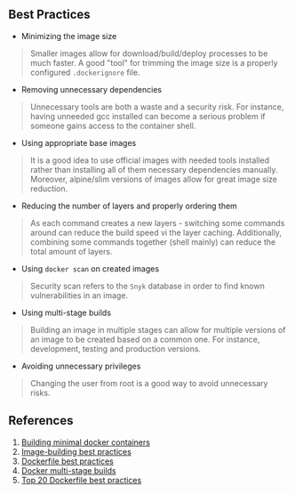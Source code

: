 ## Best Practices

- Minimizing the image size

> Smaller images allow for download/build/deploy processes to be much faster.
> A good "tool" for trimming the image size is a properly configured `.dockerignore` file.

- Removing unnecessary dependencies

> Unnecessary tools are both a waste and a security risk.
> For instance, having unneeded gcc installed can become a serious problem
> if someone gains access to the container shell.

- Using appropriate base images

> It is a good idea to use official images with needed tools installed
> rather than installing all of them necessary dependencies manually.
> Moreover, alpine/slim versions of images allow for great image size reduction.

- Reducing the number of layers and properly ordering them

> As each command creates a new layers - switching some commands around can reduce the build speed vi the layer caching.
> Additionally, combining some commands together (shell mainly) can reduce
> the total amount of layers.

- Using `docker scan` on created images

> Security scan refers to the `Snyk` database in order to
> find known vulnerabilities in an image.

- Using multi-stage builds

> Building an image in multiple stages can allow for multiple versions of an image
> to be created based on a common one. For instance, development, testing and production versions.

- Avoiding unnecessary privileges
> Changing the user from root is a good way to avoid unnecessary risks.

## References

1. [Building minimal docker containers](
   https://blog.realkinetic.com/building-minimal-docker-containers-for-python-applications-37d0272c52f3)
2. [Image-building best practices](
   https://docs.docker.com/get-started/09_image_best/)
3. [Dockerfile best practices](
   https://docs.docker.com/develop/develop-images/dockerfile_best-practices/)
4. [Docker multi-stage builds](
   https://docs.docker.com/develop/develop-images/multistage-build/)
5. [Top 20 Dockerfile best practices](
   https://sysdig.com/blog/dockerfile-best-practices/)
